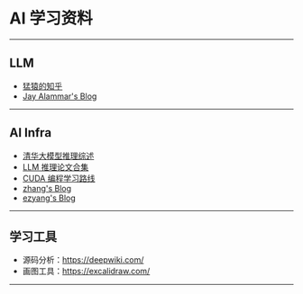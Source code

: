 # AI 学习资料

---

## LLM

- [<u>猛猿的知乎</u>](https://zhuanlan.zhihu.com/p/654910335)
- [<u>Jay Alammar's Blog</u>](https://jalammar.github.io/)

---

## AI Infra

- [<u>清华大模型推理综述</u>](https://mp.weixin.qq.com/s/U9ESiWehnoKc9SnDz7DVKg)
- [<u>LLM 推理论文合集</u>](https://zhuanlan.zhihu.com/p/669777159)
- [<u>CUDA 编程学习路线</u>](./AI_Infra/Compute_Architecture/CUDA/README.md)
- [<u>zhang's Blog</u>](https://www.armcvai.cn/categories.html)
- [<u>ezyang's Blog</u>](http://blog.ezyang.com/archives/)

---

## 学习工具

- 源码分析：https://deepwiki.com/
- 画图工具：https://excalidraw.com/

---
